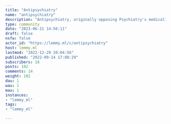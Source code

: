 ```yaml
---
title: "Antipsychiatry" 
name: "antipsychiatry"
description: "Antipsychiatry, originally opposing Psychiatry's medicalization of the human psyche and mental asylums, is a broad movement that opposes Psychiatry or elements of Psychiatry. # Resources## Websites* [Mad In America](https://www.madinamerica.com/)* [Antipsychiatry Coalition](https://www.antipsychiatry.org/)* [Coalition to End Forced Psychiatric Drugging](https://www.facebook.com/sisucreative23)* [International Society for Psychological and Social Approaches to Psychosis](https://www.isps.org/)* [Surviving Antidepressants](https://www.survivingantidepressants.org)* [Mind Freedom International](https://mindfreedom.org/)* [Thomas S. Szasz Cybercenter for Liberty and Responsibility](https://www.szasz.com/)* [Benzo Buddies](https://www.benzobuddies.org/)* [Protest APA](https://protestapa.com/)* [Law Project For Psychiatric Rights](https://psychrights.org/)* [The Council for Evidence-based Psychiatry](http://cepuk.org/)* [Psychiatric Survivors](https://psychiatricsurvivors.wordpress.com/)* [CSX Movement](https://www.facebook.com/csxmovement)* [Center for the Human Rights of Users and Survivors of Psychiatry](https://www.chrusp.org/)* [SSRI Stories](https://ssristories.org/)* [Inner Compass Initiative](https://www.theinnercompass.org/)* [RXist](https://rxisk.org/drug-search/)* [Antidepressant Statistics](http://www.antidepressantstatistics.com/)* [Psych Victims](https://www.psychvictims.com)* antipsychiatry.org## Social Media* [r/antipsychiatry](https://www.reddit.com/r/antipsychiatry)## Literature### Marxism* [*Psychiatric Hegemony: A Marxist Theory of Mental Illness*](https://libgen.rs/s/978-1-137-46051-6)# Rules1. Posts must be relevant to antipsychiatry or Psychiatry.2. No pro-psychiatry.3. No peddling of psuedoscience.  * NOTE: **Antipsychiatry is not inherently anti-science.**"
type: community
date: "2023-06-21 14:56:11"
draft: false
nsfw: false
actor_id: "https://lemmy.ml/c/antipsychiatry"
host: lemmy.ml
lastmod: "2022-12-29 20:04:56"
published: "2022-09-14 17:08:29"
subscribers: 18
posts: 102
comments: 14
weight: 102
dau: 1
wau: 1
mau: 1
instances:
- "lemmy_ml"
tags: 
- "lemmy_ml"

---
```

